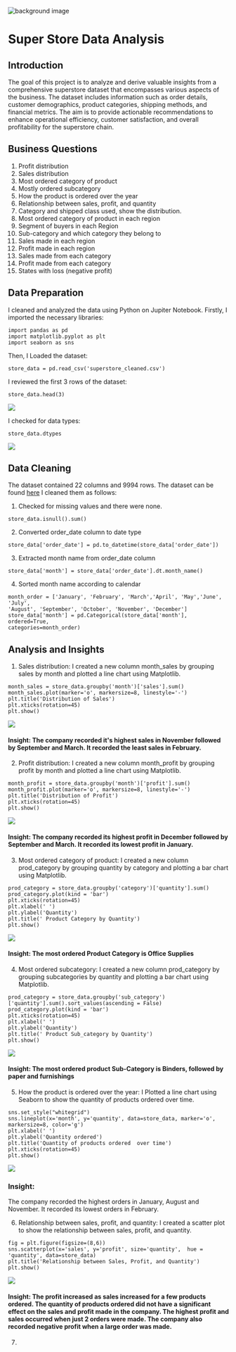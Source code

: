 ![background image](https://github.com/Cchioma/SuperStore_report/blob/main/store3.jpg)

# Super Store Data Analysis
## Introduction
The goal of this project is to analyze and derive valuable insights from a comprehensive superstore dataset that encompasses various aspects of the business. The dataset includes information such as order details, customer demographics, product categories, shipping methods, and financial metrics. The aim is to provide actionable recommendations to enhance operational efficiency, customer satisfaction, and overall profitability for the superstore chain.

## Business Questions
1.   Profit distribution
2.   Sales distribution
3.   Most ordered category of product
4.   Mostly ordered subcategory
5.   How the product is ordered over the year
6.   Relationship between sales, profit, and quantity
7.   Category and shipped class used, show the distribution.
8.   Most ordered category of product in each region
9.   Segment of buyers in each Region
10.  Sub-category and which category they belong to
11.  Sales made in each region
12.  Profit made in each region
13.  Sales made from each category
14.  Profit made from each category
15.  States with loss (negative profit)

## Data Preparation

I cleaned and analyzed the data using Python on Jupiter Notebook. Firstly, I imported the necessary libraries:
```
import pandas as pd
import matplotlib.pyplot as plt
import seaborn as sns
```
Then, I Loaded the dataset:
```
store_data = pd.read_csv('superstore_cleaned.csv')
```
I reviewed the first 3 rows of the dataset:
```
store_data.head(3)
```
![](https://github.com/Cchioma/SuperStore_report/blob/main/head3.PNG)

I checked for data types:
```
store_data.dtypes
```
![](https://github.com/Cchioma/SuperStore_report/blob/main/distribution.PNG)

## Data Cleaning
The dataset contained 22 columns and 9994 rows. The dataset can be found [here](https://github.com/Cchioma/SuperStore_report/blob/main/superstore_cleaned.csv) I cleaned them as follows:

1.  Checked for missing values and there were none.
   ```
  store_data.isnull().sum()
   ```
2.  Converted order_date column to date type
   ```
  store_data['order_date'] = pd.to_datetime(store_data['order_date'])
   ```
3.  Extracted month name from order_date column
   ```
  store_data['month'] = store_data['order_date'].dt.month_name()
   ```
4.  Sorted  month name according to calendar
   ```
  month_order = ['January', 'February', 'March','April', 'May','June', 'July', 
 'August', 'September', 'October', 'November', 'December']
  store_data['month'] = pd.Categorical(store_data['month'], ordered=True, 
  categories=month_order)
  ```

## Analysis and Insights
1.   Sales distribution:  I created a new column month_sales by grouping sales by month and plotted a line chart using Matplotlib.
   
```
month_sales = store_data.groupby('month')['sales'].sum()
month_sales.plot(marker='o', markersize=8, linestyle='-')
plt.title('Distribution of Sales')
plt.xticks(rotation=45)
plt.show()
```
![](https://github.com/Cchioma/SuperStore_report/blob/main/sales_by_month.png)

#### Insight: The company recorded it's highest sales in November followed by September and March. It recorded the least sales in February.

2.    Profit distribution: I created a new column month_profit by grouping profit by month and plotted a line chart using Matplotlib.

```
month_profit = store_data.groupby('month')['profit'].sum()
month_profit.plot(marker='o', markersize=8, linestyle='-')
plt.title('Distribution of Profit')
plt.xticks(rotation=45)
plt.show()
```
![](https://github.com/Cchioma/SuperStore_report/blob/main/profit_by_month.png)

#### Insight: The company recorded its highest profit in December followed by September and March. It recorded its lowest profit in January.

3.   Most ordered category of product: I created a new column prod_category by grouping  quantity by category and plotting a bar chart using Matplotlib.

```
prod_category = store_data.groupby('category')['quantity'].sum()
prod_category.plot(kind = 'bar')
plt.xticks(rotation=45)
plt.xlabel(' ')
plt.ylabel('Quantity')
plt.title(' Product Category by Quantity')
plt.show()
```
![](https://github.com/Cchioma/SuperStore_report/blob/main/most_ordered_cat.png)

#### Insight: The most ordered Product Category is Office Supplies

4.   Most ordered subcategory: I created a new column prod_category by grouping subcategories by quantity and plotting a bar chart using Matplotlib.

```
prod_category = store_data.groupby('sub_category')['quantity'].sum().sort_values(ascending = False)
prod_category.plot(kind = 'bar')
plt.xticks(rotation=45)
plt.xlabel(' ')
plt.ylabel('Quantity')
plt.title(' Product Sub_category by Quantity')
plt.show()
```
![](https://github.com/Cchioma/SuperStore_report/blob/main/most_ordered_subcat.png)

#### Insight: The most ordered product Sub-Category is Binders, followed by paper and furnishings

5.  How the product is ordered over the year:  I Plotted a line chart using Seaborn to show the quantity of products ordered over time.

```
sns.set_style("whitegrid")
sns.lineplot(x='month', y='quantity', data=store_data, marker='o', markersize=8, color='g')
plt.xlabel(' ')
plt.ylabel('Quantity ordered')
plt.title('Quantity of products ordered  over time')
plt.xticks(rotation=45)
plt.show()
```
![](https://github.com/Cchioma/SuperStore_report/blob/main/product_over_time.png)

### Insight:
The company recorded the highest orders in January, August and November. It recorded its lowest orders in February.

6.  Relationship between sales, profit, and quantity:  I created a scatter plot to show the relationship between sales, profit, and quantity.

```
fig = plt.figure(figsize=(8,6))
sns.scatterplot(x='sales', y='profit', size='quantity',  hue = 'quantity', data=store_data)
plt.title('Relationship between Sales, Profit, and Quantity')
plt.show()
```
![](https://github.com/Cchioma/SuperStore_report/blob/main/sales_profit_quant2.png)

#### Insight: The profit increased as sales increased for a few products ordered. The quantity of products ordered did not have a significant effect on the sales and profit made in the company. The highest profit and sales occurred when just 2 orders were made. The company also recorded negative profit when a large order was made.

7.   



